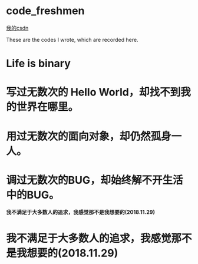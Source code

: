 # code_freshmen
[我的csdn](https://blog.csdn.net/intmainhhh)

These are the codes I wrote, which are recorded here.
# Life is binary
# 写过无数次的 Hello World，却找不到我的世界在哪里。
# 用过无数次的面向对象，却仍然孤身一人。
# 调过无数次的BUG，却始终解不开生活中的BUG。
**我不满足于大多数人的追求，我感觉那不是我想要的(2018.11.29)**
# 我不满足于大多数人的追求，我感觉那不是我想要的(2018.11.29)
